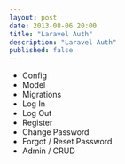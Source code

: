 ```yaml
---
layout: post
date: 2013-08-06 20:00
title: "Laravel Auth"
description: "Laravel Auth"
published: false
---
```


- Config
- Model
- Migrations
- Log In
- Log Out
- Register
- Change Password
- Forgot / Reset Password
- Admin / CRUD
